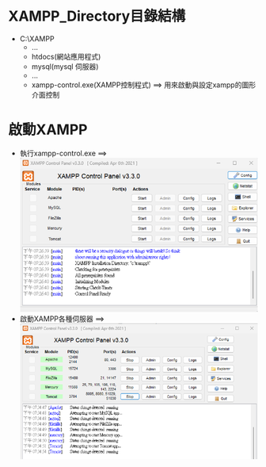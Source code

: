 # XAMPP_Directory目錄結構
- C:\XAMPP
  - ...
  - htdocs(網站應用程式)
  - mysql(mysql 伺服器)
  - ...
  - xampp-control.exe(XAMPP控制程式) ==> 用來啟動與設定xampp的圖形介面控制

# 啟動XAMPP
- 執行xampp-control.exe ==> ![啟動畫面](xampp-control_1.png)
- 啟動XAMPP各種伺服器 ==> ![完成畫面](xampp-control_2.png)

